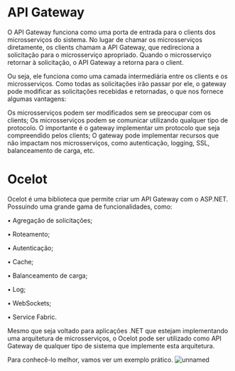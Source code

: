 # API Gateway

O API Gateway funciona como uma porta de entrada para o clients dos microsserviços do sistema. No lugar de chamar os microsserviços diretamente, os clients chamam a API Gateway, que redireciona a solicitação para o microsserviço apropriado. Quando o microsserviço retornar à solicitação, o API Gateway a retorna para o client.

Ou seja, ele funciona como uma camada intermediária entre os clients e os microsserviços. Como todas as solicitações irão passar por ele, o gateway pode modificar as solicitações recebidas e retornadas, o que nos fornece algumas vantagens:

Os microsserviços podem ser modificados sem se preocupar com os clients;
Os microsserviços podem se comunicar utilizando qualquer tipo de protocolo. O importante é o gateway implementar um protocolo que seja compreendido pelos clients;
O gateway pode implementar recursos que não impactam nos microsserviços, como autenticação, logging, SSL, balanceamento de carga, etc.

# Ocelot
Ocelot é uma biblioteca que permite criar um API Gateway com o ASP.NET. Possuindo uma grande gama de funcionalidades, como:

•	Agregação de solicitações;

•	Roteamento;

•	Autenticação;

•	Cache;

•	Balanceamento de carga;

•	Log;

•	WebSockets;

•	Service Fabric.

Mesmo que seja voltado para aplicações .NET que estejam implementando uma arquitetura de microsserviços, o Ocelot pode ser utilizado como API Gateway de qualquer tipo de sistema que implemente esta arquitetura.

Para conhecê-lo melhor, vamos ver um exemplo prático.
![unnamed](https://user-images.githubusercontent.com/45976596/116815505-3cb3d680-ab34-11eb-8333-dd9f72199172.png)
